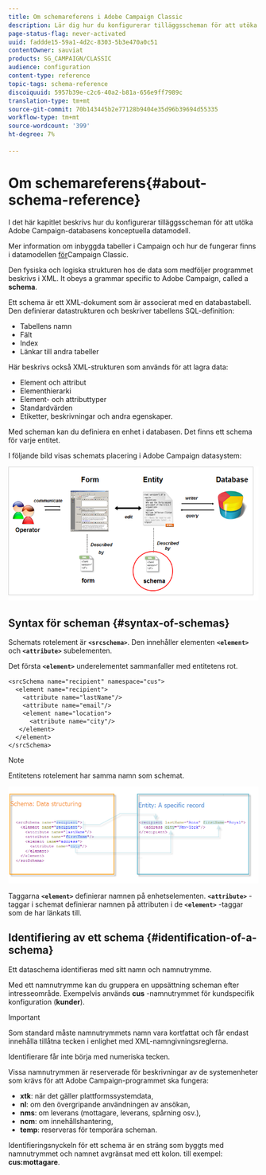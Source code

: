 ```yaml
---
title: Om schemareferens i Adobe Campaign Classic
description: Lär dig hur du konfigurerar tilläggsscheman för att utöka den konceptuella datamodellen för Adobe Campaign Classic-databasen.
page-status-flag: never-activated
uuid: faddde15-59a1-4d2c-8303-5b3e470a0c51
contentOwner: sauviat
products: SG_CAMPAIGN/CLASSIC
audience: configuration
content-type: reference
topic-tags: schema-reference
discoiquuid: 5957b39e-c2c6-40a2-b81a-656e9ff7989c
translation-type: tm+mt
source-git-commit: 70b143445b2e77128b9404e35d96b39694d55335
workflow-type: tm+mt
source-wordcount: '399'
ht-degree: 7%

---
```



# Om schemareferens{#about-schema-reference}

I det här kapitlet beskrivs hur du konfigurerar tilläggsscheman för att utöka Adobe Campaign-databasens konceptuella datamodell.

Mer information om inbyggda tabeller i Campaign och hur de fungerar finns i datamodellen [för](https://helpx.adobe.com/se/campaign/kb/acc-datamodel.html)Campaign Classic.

Den fysiska och logiska strukturen hos de data som medföljer programmet beskrivs i XML. It obeys a grammar specific to Adobe Campaign, called a **schema**.

Ett schema är ett XML-dokument som är associerat med en databastabell. Den definierar datastrukturen och beskriver tabellens SQL-definition:

* Tabellens namn
* Fält
* Index
* Länkar till andra tabeller

Här beskrivs också XML-strukturen som används för att lagra data:

* Element och attribut
* Elementhierarki
* Element- och attributtyper
* Standardvärden
* Etiketter, beskrivningar och andra egenskaper.

Med scheman kan du definiera en enhet i databasen. Det finns ett schema för varje entitet.

I följande bild visas schemats placering i Adobe Campaign datasystem:

![](assets/reference_schema_intro.png)

## Syntax för scheman {#syntax-of-schemas}

Schemats rotelement är **`<srcschema>`**. Den innehåller elementen **`<element>`** och **`<attribute>`** subelementen.

Det första **`<element>`** underelementet sammanfaller med entitetens rot.

```
<srcSchema name="recipient" namespace="cus">
  <element name="recipient">  
    <attribute name="lastName"/>
    <attribute name="email"/>
    <element name="location">
      <attribute name="city"/>
   </element>
  </element>
</srcSchema>
```

>[!NOTE]
>
>Entitetens rotelement har samma namn som schemat.

![](assets/s_ncs_configuration_schema_and_entity.png)

Taggarna **`<element>`** definierar namnen på enhetselementen. **`<attribute>`** -taggar i schemat definierar namnen på attributen i de **`<element>`** -taggar som de har länkats till.

## Identifiering av ett schema {#identification-of-a-schema}

Ett dataschema identifieras med sitt namn och namnutrymme.

Med ett namnutrymme kan du gruppera en uppsättning scheman efter intresseområde. Exempelvis används **cus** -namnutrymmet för kundspecifik konfiguration (**kunder**).

>[!IMPORTANT]
>
>Som standard måste namnutrymmets namn vara kortfattat och får endast innehålla tillåtna tecken i enlighet med XML-namngivningsreglerna.
>
>Identifierare får inte börja med numeriska tecken.

Vissa namnutrymmen är reserverade för beskrivningar av de systemenheter som krävs för att Adobe Campaign-programmet ska fungera:

* **xtk**: när det gäller plattformssystemdata,
* **nl**: om den övergripande användningen av ansökan,
* **nms**: om leverans (mottagare, leverans, spårning osv.),
* **ncm**: om innehållshantering,
* **temp**: reserveras för temporära scheman.

Identifieringsnyckeln för ett schema är en sträng som byggts med namnutrymmet och namnet avgränsat med ett kolon. till exempel: **cus:mottagare**.
